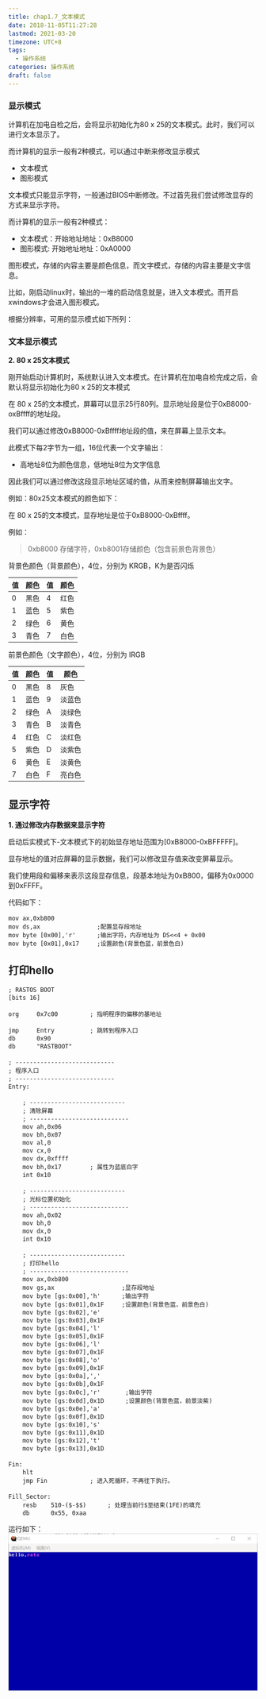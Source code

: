 ```yaml
---
title: chap1.7_文本模式
date: 2018-11-05T11:27:28
lastmod: 2021-03-20
timezone: UTC+8
tags:
  - 操作系统
categories: 操作系统
draft: false
---
```



### 显示模式

计算机在加电自检之后，会将显示初始化为80 x 25的文本模式。此时，我们可以进行文本显示了。



而计算机的显示一般有2种模式，可以通过中断来修改显示模式

- 文本模式
- 图形模式

文本模式只能显示字符，一般通过BIOS中断修改。不过首先我们尝试修改显存的方式来显示字符。



而计算机的显示一般有2种模式：

* 文本模式：开始地址地址：0xB8000
* 图形模式:  开始地址地址：0xA0000

图形模式，存储的内容主要是颜色信息，而文字模式，存储的内容主要是文字信息。

比如，刚启动linux时，输出的一堆的启动信息就是，进入文本模式。而开启xwindows才会进入图形模式。

根据分辨率，可用的显示模式如下所列：



### 文本显示模式

**2. 80 x 25文本模式**

刚开始启动计算机时，系统默认进入文本模式。在计算机在加电自检完成之后，会默认将显示初始化为80 x 25的文本模式

在 80 x 25的文本模式，屏幕可以显示25行80列。显示地址段是位于0xB8000-oxBffff的地址段。

我们可以通过修改0xB8000-0xBffff地址段的值，来在屏幕上显示文本。

此模式下每2字节为一组，16位代表一个文字输出： 

- 高地址8位为颜色信息，低地址8位为文字信息

因此我们可以通过修改这段显示地址区域的值，从而来控制屏幕输出文字。


例如：80x25文本模式的颜色如下：

在 80 x 25的文本模式，显存地址是位于0xB8000-0xBffff。

例如：

> 0xb8000 存储字符，0xb8001存储颜色（包含前景色背景色）

背景色颜色（背景颜色），4位，分别为 KRGB，K为是否闪烁

|值|颜色|值|颜色|
|---|---|---|---|
|0|黑色|4|红色|
|1|蓝色|5|紫色|
|2|绿色|6|黄色|
|3|青色|7|白色|


前景色颜色（文字颜色），4位，分别为 IRGB

|值|颜色|值|颜色|
|---|---|---|---|
|0|黑色|8|灰色|
|1|蓝色|9|淡蓝色|
|2|绿色|A|淡绿色|
|3|青色|B | 淡青色|
|4|红色|C | 淡红色|
|5|紫色|D |淡紫色|
|6|黄色|E | 淡黄色|
|7|白色|F | 亮白色|



## 显示字符

**1. 通过修改内存数据来显示字符**

启动后实模式下-文本模式下的初始显存地址范围为[0xB8000-0xBFFFFF]。

显存地址的值对应屏幕的显示数据，我们可以修改显存值来改变屏幕显示。

我们使用段和偏移来表示这段显存信息，段基本地址为0xB800，偏移为0x0000到0xFFFF。

代码如下：

```assembly
mov ax,0xb800
mov ds,ax                ;配置显存段地址
mov byte [0x00],'r'      ;输出字符，内存地址为 DS<<4 + 0x00
mov byte [0x01],0x17     ;设置颜色(背景色蓝，前景色白)
```

## 打印hello
```
; RASTOS BOOT
[bits 16]

org     0x7c00         ; 指明程序的偏移的基地址

jmp     Entry          ; 跳转到程序入口
db 		0x90
db      "RASTBOOT"

; ----------------------------
; 程序入口
; ----------------------------
Entry:

    ; ---------------------------
    ; 清除屏幕
    ; ----------------------------
    mov ah,0x06
    mov bh,0x07
    mov al,0
    mov cx,0
    mov dx,0xffff
    mov bh,0x17        ; 属性为蓝底白字
    int 0x10

    ; ---------------------------
    ; 光标位置初始化
    ; ----------------------------
    mov ah,0x02
    mov bh,0
    mov dx,0
    int 0x10

    ; ---------------------------
    ; 打印hello
    ; ----------------------------
    mov ax,0xb800
	mov gs,ax                   ;显存段地址
	mov byte [gs:0x00],'h'      ;输出字符
	mov byte [gs:0x01],0x1F     ;设置颜色(背景色蓝，前景色白)
	mov byte [gs:0x02],'e'
	mov byte [gs:0x03],0x1F
	mov byte [gs:0x04],'l'
	mov byte [gs:0x05],0x1F
	mov byte [gs:0x06],'l'
	mov byte [gs:0x07],0x1F
	mov byte [gs:0x08],'o'
	mov byte [gs:0x09],0x1F
	mov byte [gs:0x0a],','     
	mov byte [gs:0x0b],0x1F     
	mov byte [gs:0x0c],'r'		 ;输出字符
	mov byte [gs:0x0d],0x1D		 ;设置颜色(背景色蓝，前景淡紫)
	mov byte [gs:0x0e],'a'
	mov byte [gs:0x0f],0x1D
	mov byte [gs:0x10],'s'
	mov byte [gs:0x11],0x1D
	mov byte [gs:0x12],'t'
	mov byte [gs:0x13],0x1D

Fin:
    hlt
    jmp Fin            ; 进入死循环，不再往下执行。

Fill_Sector:
    resb    510-($-$$)      ; 处理当前行$至结束(1FE)的填充
    db      0x55, 0xaa
```

运行如下：
![./images/1_7_1.png](./images/1_7_1.png)




